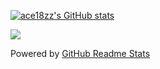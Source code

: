 


[![ace18zz's GitHub stats](https://github-readme-stats.vercel.app/api?username=ace18zz&show_icons=true&hide=stars,commits,prs,issues,contribs)](https://github.com/anuraghazra/github-readme-stats)



<a href="https://github.com/ace18zz">
  <img align="center" src="https://github-readme-stats.vercel.app/api/top-langs/?username=ace18zz&layout=compact" />
</a>



Powered by [GitHub Readme Stats](https://github.com/anuraghazra/github-readme-stats)
